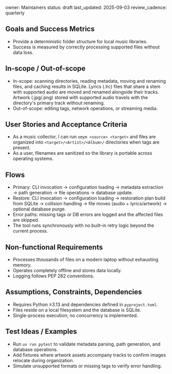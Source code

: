 owner: Maintainers
status: draft
last_updated: 2025-09-03
review_cadence: quarterly

## Goals and Success Metrics
- Provide a deterministic folder structure for local music libraries.
- Success is measured by correctly processing supported files without data loss.

## In-scope / Out-of-scope
- In-scope: scanning directories, reading metadata, moving and renaming files, and caching results in SQLite. Lyrics (.lrc) files that share a stem with supported audio are moved and renamed alongside their tracks. Artwork (.jpg/.png) stored with supported audio travels with the directory's primary track without renaming.
- Out-of-scope: editing tags, network operations, or streaming media.

## User Stories and Acceptance Criteria
- As a music collector, I can run `omym <source> <target>` and files are organized into `<target>/<Artist>/<Album>/` directories when tags are present.
- As a user, filenames are sanitized so the library is portable across operating systems.

## Flows
- Primary: CLI invocation → configuration loading → metadata extraction → path generation → file operations → database update.
- Restore: CLI invocation → configuration loading → restoration plan build from SQLite → collision handling → file moves (audio + lyrics/artwork) → optional database purge.
- Error paths: missing tags or DB errors are logged and the affected files are skipped.
- The tool runs synchronously with no built-in retry logic beyond the current process.

## Non-functional Requirements
- Processes thousands of files on a modern laptop without exhausting memory.
- Operates completely offline and stores data locally.
- Logging follows PEP 282 conventions.

## Assumptions, Constraints, Dependencies
- Requires Python ≥3.13 and dependencies defined in `pyproject.toml`.
- Files reside on a local filesystem and the database is SQLite.
- Single-process execution; no concurrency is implemented.

## Test Ideas / Examples
- Run `uv run pytest` to validate metadata parsing, path generation, and database operations.
- Add fixtures where artwork assets accompany tracks to confirm images relocate during organization.
- Simulate unsupported formats or missing tags to verify error handling.
